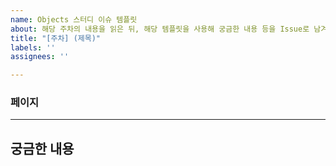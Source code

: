 ```yaml
---
name: Objects 스터디 이슈 템플릿
about: 해당 주차의 내용을 읽은 뒤, 해당 템플릿을 사용해 궁금한 내용 등을 Issue로 남겨주세요.
title: "[주차] (제목)"
labels: ''
assignees: ''

---
```


### 페이지

-----
## 궁금한 내용
